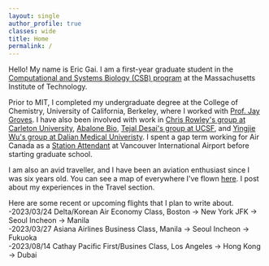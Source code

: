 ```yaml
---
layout: single
author_profile: true
classes: wide
title: Home
permalink: /
---
```

Hello! My name is Eric Gai. I am a first-year graduate student in the [Computational and Systems Biology (CSB) program](https://csbphd.mit.edu/) at the Massachusetts Institute of Technology.  

Prior to MIT, I completed my undergraduate degree at the College of Chemistry, University of California, Berkeley, where I worked with [Prof. Jay Groves](http://groveslab.cchem.berkeley.edu/). I have also been involved with work in [Chris Rowley's group at Carleton University](https://www.rowleygroup.net/), [Abalone Bio](https://www.abalonebio.com/), [Tejal Desai's group at UCSF](https://pharm.ucsf.edu/desai), and [Yingjie Wu's group at Dalian Medical Univeristy](https://igeam.dmu.edu.cn/index.htm). I spent a gap term working for Air Canada as a [Station Attendant](https://www.youtube.com/watch?v=lY6XgF_Z78g) at Vancouver International Airport before starting graduate school.  

I am also an avid traveller, and I have been an aviation enthusiast since I was six years old. You can see a map of everywhere I've flown [here](https://my.flightradar24.com/dodohuipy9). I post about my experiences in the Travel section.  

Here are some recent or upcoming flights that I plan to write about.  
-2023/03/24 Delta/Korean Air Economy Class, Boston -> New York JFK -> Seoul Incheon -> Manila  
-2023/03/27 Asiana Airlines Business Class, Manila -> Seoul Incheon -> Fukuoka  
-2023/08/14 Cathay Pacific First/Busines Class, Los Angeles -> Hong Kong -> Dubai